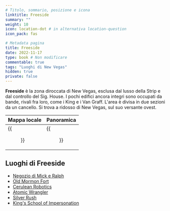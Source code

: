 ```yaml
---
# Titolo, sommario, posizione e icona
linktitle: Freeside
summary: ""
weight: 10
icon: location-dot # in alternativa location-question
icon_pack: fas

# Metadata pagina
title: Freeside
date: 2022-11-17
type: book # Non modificare
commentable: true
tags: "Luoghi di New Vegas"
hidden: true
private: false
---
```


<div class="fnv">

**Freeside** è la zona diroccata di New Vegas, esclusa dal lusso della Strip e dal controllo del Sig. House. I pochi edifici ancora integri sono occupati da bande, rivali fra loro, come i King e i Van Graff. L'area è divisa in due sezioni da un cancello. Si trova a ridosso di New Vegas, sul suo versante ovest.


| Mappa locale           | Panoramica               |
| ---------------------- | ------------------------ |
| {{<figure src="fnv/Freeside_map.webp">}} | {{<figure src="fnv/Freeside_arial.webp">}} |

## Luoghi di Freeside

- [Negozio di Mick e Ralph](../negozio-di-mick-e-ralph)
- [Old Mormon Fort](../old-mormon-fort)
- [Cerulean Robotics](../cerulean-robotics)
- [Atomic Wrangler](../atomic-wrangler)
- [Silver Rush](../silver-rush)
- [King's School of Impersonation](../kings-school-of-impersonation)

</div>
